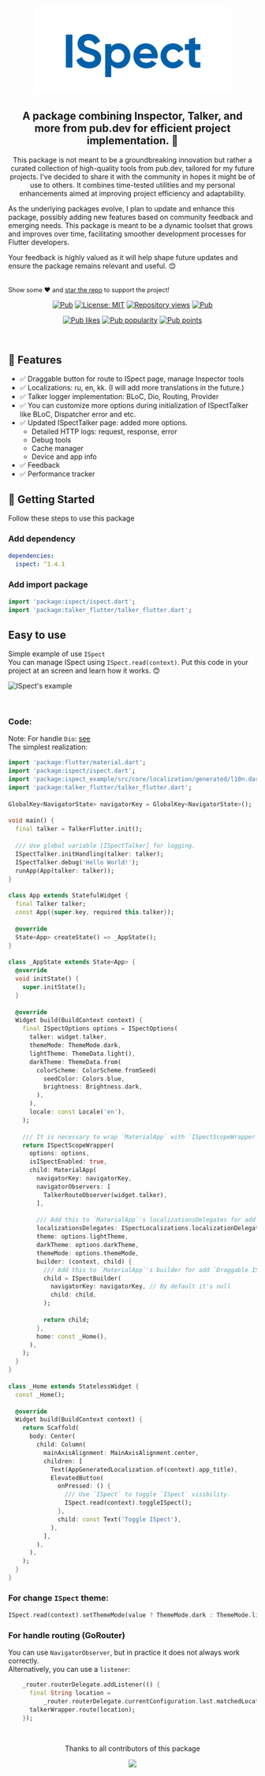 <div align="center">
<p align="center">
    <a href="https://github.com/K1yoshiSho/ispect" align="center">
        <img src="https://github.com/K1yoshiSho/packages_assets/blob/main/assets/ispect/ispect.png?raw=true" width="400px">
    </a>
</p>
</div>

<h2 align="center"> A package combining Inspector, Talker, and more from pub.dev for efficient project implementation. 🚀 </h2>

<p align="center">
This package is not meant to be a groundbreaking innovation but rather a curated collection of high-quality tools from pub.dev, tailored for my future projects. I've decided to share it with the community in hopes it might be of use to others. It combines time-tested utilities and my personal enhancements aimed at improving project efficiency and adaptability.

As the underlying packages evolve, I plan to update and enhance this package, possibly adding new features based on community feedback and emerging needs. This package is meant to be a dynamic toolset that grows and improves over time, facilitating smoother development processes for Flutter developers.

Your feedback is highly valued as it will help shape future updates and ensure the package remains relevant and useful. 😊


   <br>
   <span style="font-size: 0.9em"> Show some ❤️ and <a href="https://github.com/K1yoshiSho/ispect.git">star the repo</a> to support the project! </span>
</p>

<p align="center">
  <a href="https://pub.dev/packages/ispect"><img src="https://img.shields.io/pub/v/ispect.svg" alt="Pub"></a>
  <a href="https://opensource.org/licenses/MIT"><img src="https://img.shields.io/badge/license-MIT-blue.svg" alt="License: MIT"></a>
  <a href="https://github.com/K1yoshiSho/ispect"><img src="https://hits.dwyl.com/K1yoshiSho/ispect.svg?style=flat" alt="Repository views"></a>
  <a href="https://github.com/K1yoshiSho/ispect"><img src="https://img.shields.io/github/stars/K1yoshiSho/ispect?style=social" alt="Pub"></a>
</p>
<p align="center">
  <a href="https://pub.dev/packages/ispect/score"><img src="https://img.shields.io/pub/likes/ispect?logo=flutter" alt="Pub likes"></a>
  <a href="https://pub.dev/packages/ispect/score"><img src="https://img.shields.io/pub/popularity/ispect?logo=flutter" alt="Pub popularity"></a>
  <a href="https://pub.dev/packages/ispect/score"><img src="https://img.shields.io/pub/points/ispect?logo=flutter" alt="Pub points"></a>
</p>

<br>

## 📌 Features

- ✅ Draggable button for route to ISpect page, manage Inspector tools
- ✅ Localizations: ru, en, kk. (I will add more translations in the future.)
- ✅ Talker logger implementation: BLoC, Dio, Routing, Provider
- ✅ You can customize more options during initialization of ISpectTalker like BLoC, Dispatcher error and etc.
- ✅ Updated ISpectTalker page: added more options.
   - Detailed HTTP logs: request, response, error
   - Debug tools
   - Cache manager
   - Device and app info
- ✅ Feedback
- ✅ Performance tracker

## 📌 Getting Started
Follow these steps to use this package

### Add dependency

```yaml
dependencies:
  ispect: ^1.4.1
```

### Add import package

```dart
import 'package:ispect/ispect.dart';
import 'package:talker_flutter/talker_flutter.dart';
```

## Easy to use
Simple example of use `ISpect`<br>
You can manage ISpect using `ISpect.read(context)`.
Put this code in your project at an screen and learn how it works. 😊

<div style="display: flex; flex-direction: row; align-items: flex-start; justify-content: flex-start;">
  <img src="https://github.com/K1yoshiSho/packages_assets/blob/main/assets/ispect/ispect_preview.gif?raw=true"
  alt="ISpect's example" width="250" style="margin-right: 10px;"/>
</div>

&nbsp;

### Code:

Note: For handle `Dio`: [see](https://pub.dev/packages/talker_dio_logger#usage)  
The simplest realization: 
```dart
import 'package:flutter/material.dart';
import 'package:ispect/ispect.dart';
import 'package:ispect_example/src/core/localization/generated/l10n.dart';
import 'package:talker_flutter/talker_flutter.dart';

GlobalKey<NavigatorState> navigatorKey = GlobalKey<NavigatorState>();

void main() {
  final talker = TalkerFlutter.init();

  /// Use global variable [ISpectTalker] for logging.
  ISpectTalker.initHandling(talker: talker);
  ISpectTalker.debug('Hello World!');
  runApp(App(talker: talker));
}

class App extends StatefulWidget {
  final Talker talker;
  const App({super.key, required this.talker});

  @override
  State<App> createState() => _AppState();
}

class _AppState extends State<App> {
  @override
  void initState() {
    super.initState();
  }

  @override
  Widget build(BuildContext context) {
    final ISpectOptions options = ISpectOptions(
      talker: widget.talker,
      themeMode: ThemeMode.dark,
      lightTheme: ThemeData.light(),
      darkTheme: ThemeData.from(
        colorScheme: ColorScheme.fromSeed(
          seedColor: Colors.blue,
          brightness: Brightness.dark,
        ),
      ),
      locale: const Locale('en'),
    );

    /// It is necessary to wrap `MaterialApp` with `ISpectScopeWrapper`.
    return ISpectScopeWrapper(
      options: options,
      isISpectEnabled: true,
      child: MaterialApp(
        navigatorKey: navigatorKey,
        navigatorObservers: [
          TalkerRouteObserver(widget.talker),
        ],

        /// Add this to `MaterialApp`'s localizationsDelegates for add `ISpect` localization. You can also add your own localization delegates.
        localizationsDelegates: ISpectLocalizations.localizationDelegates([AppGeneratedLocalization.delegate]),
        theme: options.lightTheme,
        darkTheme: options.darkTheme,
        themeMode: options.themeMode,
        builder: (context, child) {
          /// Add this to `MaterialApp`'s builder for add `Draggable ISpect` button.
          child = ISpectBuilder(
            navigatorKey: navigatorKey, // By default it's null
            child: child,
          );

          return child;
        },
        home: const _Home(),
      ),
    );
  }
}

class _Home extends StatelessWidget {
  const _Home();

  @override
  Widget build(BuildContext context) {
    return Scaffold(
      body: Center(
        child: Column(
          mainAxisAlignment: MainAxisAlignment.center,
          children: [
            Text(AppGeneratedLocalization.of(context).app_title),
            ElevatedButton(
              onPressed: () {
                /// Use `ISpect` to toggle `ISpect` visibility.
                ISpect.read(context).toggleISpect();
              },
              child: const Text('Toggle ISpect'),
            ),
          ],
        ),
      ),
    );
  }
}
```

### For change `ISpect` theme:
```dart
ISpect.read(context).setThemeMode(value ? ThemeMode.dark : ThemeMode.light);
```

### For handle routing (GoRouter)
You can use `NavigatorObserver`, but in practice it does not always work correctly.  
Alternatively, you can use a `listener`:

```dart
    _router.routerDelegate.addListener(() {
      final String location =
          _router.routerDelegate.currentConfiguration.last.matchedLocation;
      talkerWrapper.route(location);
    });
```

<br>
<div align="center" >
  <p>Thanks to all contributors of this package</p>
  <a href="https://github.com/K1yoshiSho/ispect/graphs/contributors">
    <img src="https://contrib.rocks/image?repo=K1yoshiSho/ispect" />
  </a>
</div>
<br>